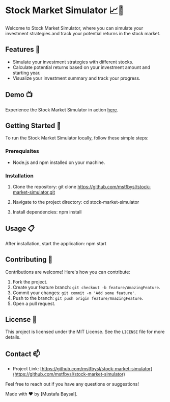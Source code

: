 # Stock Market Simulator 📈💼

Welcome to Stock Market Simulator, where you can simulate your investment strategies and track your potential returns in the stock market.

## Features 🌟

- Simulate your investment strategies with different stocks.
- Calculate potential returns based on your investment amount and starting year.
- Visualize your investment summary and track your progress.

## Demo 📺

Experience the Stock Market Simulator in action [here](https://stock-market-simulator.elselab.dev).

## Getting Started 🚀

To run the Stock Market Simulator locally, follow these simple steps:

### Prerequisites

- Node.js and npm installed on your machine.

### Installation

1. Clone the repository:
git clone https://github.com/mstfbysl/stock-market-simulator.git

2. Navigate to the project directory:
cd stock-market-simulator

3. Install dependencies:
npm install


## Usage 📋
After installation, start the application:
npm start


## Contributing 🤝
Contributions are welcome! Here's how you can contribute:

1. Fork the project.
2. Create your feature branch: `git checkout -b feature/AmazingFeature`.
3. Commit your changes: `git commit -m 'Add some feature'`.
4. Push to the branch: `git push origin feature/AmazingFeature`.
5. Open a pull request.

## License 📜
This project is licensed under the MIT License. See the `LICENSE` file for more details.

## Contact 📫
- Project Link: [https://github.com/mstfbysl/stock-market-simulator](https://github.com/mstfbysl/stock-market-simulator)

Feel free to reach out if you have any questions or suggestions!

Made with ❤️ by [Mustafa Baysal].
